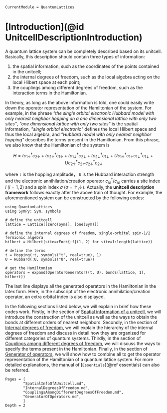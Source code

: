 ```@meta
CurrentModule = QuantumLattices
```

# [Introduction](@id UnitcellDescriptionIntroduction)

A quantum lattice system can be completely described based on its unitcell. Basically, this description should contain three types of information:

1) the spatial information, such as the coordinates of the points contained in the unitcell;
2) the internal degrees of freedom, such as the local algebra acting on the local Hilbert space at each point;
3) the couplings among different degrees of freedom, such as the interaction terms in the Hamiltonian.

In theory, as long as the above information is told, one could easily write down the operator representation of the Hamiltonian of the system. For example, in the phrase *"the single orbital electronic Hubbard model with only nearest neighbor hopping on a one dimensional lattice with only two sites"*, *"one dimensional lattice with only two sites"* is the spatial information, *"single orbital electronic"* defines the local Hilbert space and thus the local algebra, and *"Hubbard model with only nearest neighbor hopping"* describes the terms present in the Hamiltonian. From this phrase, we also know that the Hamiltonian of the system is

```math
H=tc^†_{1↑}c_{2↑}+tc^†_{2↑}c_{1↑}+tc^†_{1↓}c_{2↓}+tc^†_{2↓}c_{1↓}+Uc^†_{1↑}c_{1↑}c^†_{1↓}c_{1↓}+Uc^†_{2↑}c_{2↑}c^†_{2↓}c_{2↓}
```

where ``t`` is the hopping amplitude， ``U`` is the Hubbard interaction strength and the electronic annihilation/creation operator $c^\dagger_{i\sigma}/c_{i\sigma}$ carries a site index $i$ ($i=1, 2$) and a spin index $\sigma$ ($\sigma=\uparrow, \downarrow$). Actually, the **unitcell description framework** follows exactly after the above train of thought. For example, the aforementioned system can be constructed by the following codes:

```@example
using QuantumLattices
using SymPy: Sym, symbols

# define the unitcell
lattice = Lattice([zero(Sym)], [one(Sym)])

# define the internal degrees of freedom, single-orbital spin-1/2 fermionic algebra
hilbert = Hilbert(site=>Fock{:f}(1, 2) for site=1:length(lattice))

# define the terms
t = Hopping(:t, symbols("t", real=true), 1)
U = Hubbard(:U, symbols("U", real=true))

# get the Hamiltonian
operators = expand(OperatorGenerator((t, U), bonds(lattice, 1), hilbert))
```
The last line displays all the generated operators in the Hamiltonian in the latex form. Here, in the subscript of the electronic annihilation/creation operator, an extra orbital index is also displayed.

In the following sections listed below, we will explain in brief how these codes work. Firstly, in the section of [Spatial information of a unitcell](@ref), we will introduce the construction of the unitcell as well as the ways to obtain the bonds at different orders of nearest neighbors. Secondly, in the section of [Internal degrees of freedom](@ref), we will explain the hierarchy of the internal degrees of freedom and discuss in detail how they are organized for different categories of quantum systems. Thirdly, in the section of [Couplings among different degrees of freedom](@ref), we will discuss the ways to specify the terms present in the Hamiltonian. Finally, in the section of [Generator of operators](@ref), we will show how to combine all to get the operator representation of the Hamiltonian of a quantum lattice system. For more detailed explanations, the manual of [`Essentials`](@ref essentials) can also be referred.

```@contents
Pages = [
        "SpatialInfoOfAUnitcell.md",
        "InternalDegreesOfFreedom.md",
        "CouplingsAmongDifferentDegreesOfFreedom.md",
        "GeneratorOfOperators.md",
        ]
Depth = 2
```
